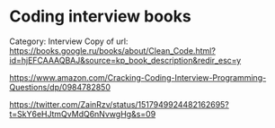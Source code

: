 # Coding interview books

Category: Interview
Copy of url: https://books.google.ru/books/about/Clean_Code.html?id=hjEFCAAAQBAJ&source=kp_book_description&redir_esc=y

https://www.amazon.com/Cracking-Coding-Interview-Programming-Questions/dp/0984782850

https://twitter.com/ZainRzv/status/1517949924482162695?t=SkY6eHJtmQvMdQ6nNvwgHg&s=09